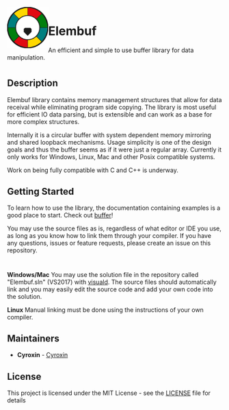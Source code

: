 <img src="logo.png" align="left" height="96" width="96" >

# Elembuf
An efficient and simple to use buffer library for data manipulation.
#

## Description
Elembuf library contains memory management structures that allow for data receival while eliminating
program side copying. The library is most useful for efficient IO data parsing, but is extensible and
can work as a base for more complex structures.

Internally it is a circular buffer with system dependent memory mirroring and shared loopback mechanisms.
Usage simplicity is one of the design goals and thus the buffer seems as if it were just a regular array.
Currently it only works for Windows, Linux, Mac and other Posix compatible systems.

Work on being fully compatible with C and C++ is underway.

## Getting Started

To learn how to use the library, the documentation containing examples is a good place to start. Check out 
[buffer](http://htmlpreview.github.io/?https://github.com/Cyroxin/Elembuf/blob/master/doc/buffer.html)!

You may use the source files as is, regardless of what editor or IDE you use, as long as you know how to link
them through your compiler. If you have any questions, issues or feature requests, please create an issue on this repository.

#

<b>Windows/Mac</b>
You may use the solution file in the repository called "Elembuf.sln" (VS2017) with [visuald](https://github.com/dlang/visuald).
The source files should automatically link and you may easily edit the source code and add your own code into the solution.

<b>Linux</b>
Manual linking must be done using the instructions of your own compiler. 

## Maintainers

* **Cyroxin** - [Cyroxin](https://github.com/cyroxin)

## License

This project is licensed under the MIT License - see the [LICENSE](LICENSE) file for details
